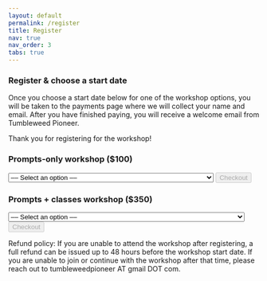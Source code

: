 ```yaml
---
layout: default
permalink: /register
title: Register
nav: true
nav_order: 3
tabs: true
---
```


### Register &amp; choose a start date

Once you choose a start date below for one of the workshop options, you will be taken to the payments page where we will collect your name and email. After you have finished paying, you will receive a welcome email from Tumbleweed Pioneer.

Thank you for registering for the workshop!

### Prompts-only workshop ($100)
<select name="prompts-only-dates" id="prompts-only-dates">
    <option disabled selected value>&ndash;&ndash; Select an option &ndash;&ndash;</option>
    <option value="price_1S7gyfDWI41Mc7pyCvm8EuUA">Starting September 22 &mdash; Re-writing Your Career Moves: Prompts</option>
    <option value="price_1S7gz7DWI41Mc7pyH7o2aOME">Starting September 29 &mdash; Re-writing Your Career Moves: Prompts</option>
    <option value="price_1S7gzTDWI41Mc7pyHjRr1Ho7">Starting October 6 &mdash; Re-writing Your Career Moves: Prompts</option>
    <option value="price_1S7gzmDWI41Mc7py37rFL1HB">Starting October 13 &mdash; Re-writing Your Career Moves: Prompts</option>
</select>
<button disabled class="checkout-button" id="prompts-only-checkout-button" role="link" type="button">Checkout</button>

### Prompts + classes workshop ($350)
<select name="prompts-plus-classes-dates" id="prompts-plus-classes-dates">
    <option disabled selected value>&ndash;&ndash; Select an option &ndash;&ndash;</option>
    <option value="price_1S7h3pDWI41Mc7pysOxa0OJh">Starting September 22 &mdash; Re-writing Your Career Moves: Prompts + Classes</option>
    <option value="price_1S7h46DWI41Mc7pyggWUc8YP">Starting September 29 &mdash; Re-writing Your Career Moves: Prompts + Classes</option>
    <option value="price_1S7h4MDWI41Mc7pyvmGTfqhT">Starting October 6 &mdash; Re-writing Your Career Moves: Prompts + Classes</option>
    <option value="price_1S7h4cDWI41Mc7py1CdmkygC">Starting October 13 &mdash; Re-writing Your Career Moves: Prompts + Classes</option>
</select>
<button disabled class="checkout-button" id="prompts-plus-classes-checkout-button" role="link" type="button">Checkout</button>

<div id="error-message"></div>
<script>
/* Prompts-only checkout */
(function() {
  var stripe = Stripe('pk_live_51OS9CkDWI41Mc7pyIIsKI0sxlc10XtY1ZPUKM8C0e75wu2uQXU7PRzFMzfVBfMWqvMEWKA0Hey2keyP5MY30jN5700nyu87NR0');

    var workshopDatesSelect = document.getElementById('prompts-only-dates');
    workshopDatesSelect.addEventListener("change", function() {
        checkoutButton.disabled = workshopDatesSelect.value == null;
    });


  var checkoutButton = document.getElementById('prompts-only-checkout-button');
  checkoutButton.addEventListener('click', function () {
    /*
     * When the customer clicks on the button, redirect
     * them to Checkout.
     */
    stripe.redirectToCheckout({
      lineItems: [{price: document.getElementById("prompts-only-dates").value, quantity: 1}],
      mode: 'payment',
      /*
       * Do not rely on the redirect to the successUrl for fulfilling
       * purchases, customers may not always reach the success_url after
       * a successful payment.
       * Instead use one of the strategies described in
       * https://docs.stripe.com/payments/checkout/fulfill-orders
       */
      successUrl: 'https://mylifeprompted.com/confirmation',
      cancelUrl: 'https://mylifeprompted.com/',
    })
    .then(function (result) {
      if (result.error) {
        /*
         * If `redirectToCheckout` fails due to a browser or network
         * error, display the localized error message to your customer.
         */
        var displayError = document.getElementById('error-message');
        displayError.textContent = result.error.message;
      }
    });
  });
})();

/* Prompts + classes checkout */
(function() {
  var stripe = Stripe('pk_live_51OS9CkDWI41Mc7pyIIsKI0sxlc10XtY1ZPUKM8C0e75wu2uQXU7PRzFMzfVBfMWqvMEWKA0Hey2keyP5MY30jN5700nyu87NR0');

    var workshopDatesSelect = document.getElementById('prompts-plus-classes-dates');
    workshopDatesSelect.addEventListener("change", function() {
        checkoutButton.disabled = workshopDatesSelect.value == null;
    });


  var checkoutButton = document.getElementById('prompts-plus-classes-checkout-button');
  checkoutButton.addEventListener('click', function () {
    /*
     * When the customer clicks on the button, redirect
     * them to Checkout.
     */
    stripe.redirectToCheckout({
      lineItems: [{price: document.getElementById("prompts-plus-classes-dates").value, quantity: 1}],
      mode: 'payment',
      /*
       * Do not rely on the redirect to the successUrl for fulfilling
       * purchases, customers may not always reach the success_url after
       * a successful payment.
       * Instead use one of the strategies described in
       * https://docs.stripe.com/payments/checkout/fulfill-orders
       */
      successUrl: 'https://mylifeprompted.com/confirmation',
      cancelUrl: 'https://mylifeprompted.com/',
    })
    .then(function (result) {
      if (result.error) {
        /*
         * If `redirectToCheckout` fails due to a browser or network
         * error, display the localized error message to your customer.
         */
        var displayError = document.getElementById('error-message');
        displayError.textContent = result.error.message;
      }
    });
  });
})();
</script>

Refund policy: If you are unable to attend the workshop after registering, a full refund can be issued up to 48 hours before the workshop start date. If you are unable to join or continue with the workshop after that time, please reach out to tumbleweedpioneer AT gmail DOT com.

